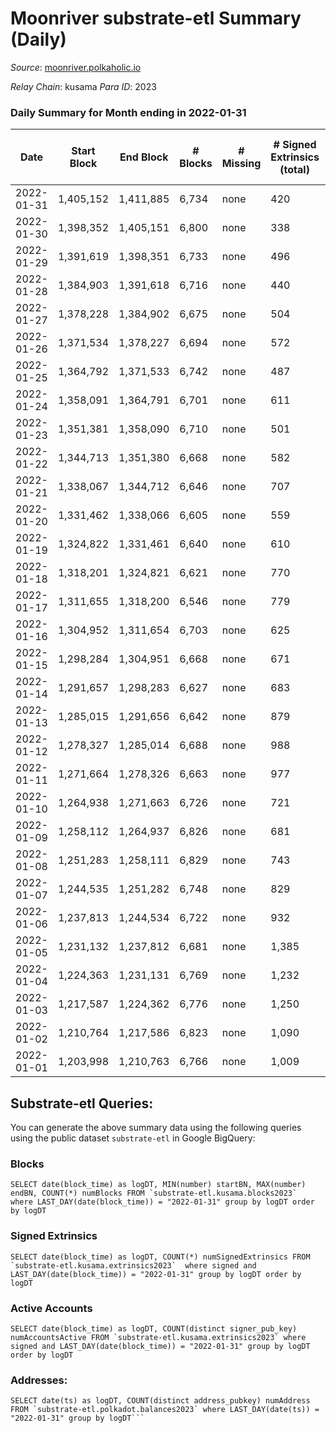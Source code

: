 # Moonriver substrate-etl Summary (Daily)

_Source_: [moonriver.polkaholic.io](https://moonriver.polkaholic.io)

*Relay Chain*: kusama
*Para ID*: 2023



### Daily Summary for Month ending in 2022-01-31


| Date | Start Block | End Block | # Blocks | # Missing | # Signed Extrinsics (total) | # Active Accounts | # Addresses with Balances | # Events | # Transfers | # XCM Transfers In | # XCM Transfers Out |
| ---- | ----------- | --------- | -------- | --------- | --------------------------- | ----------------- | ------------------------- | -------- | ----------- | ------------------ | ------------------- |
| 2022-01-31 | 1,405,152 | 1,411,885 | 6,734 | none  | 420 | 165 | 486,033 | 657,260 | 10,941 ($22,285,794.47) | 11 ($52,818.13) |   |
| 2022-01-30 | 1,398,352 | 1,405,151 | 6,800 | none  | 338 | 139 |  | 622,008 | 10,811 ($8,117,149.61) | 11 ($30,514.55) |   |
| 2022-01-29 | 1,391,619 | 1,398,351 | 6,733 | none  | 496 | 150 |  | 701,259 | 13,981 ($9,956,594.71) | 20 ($24,619.18) |   |
| 2022-01-28 | 1,384,903 | 1,391,618 | 6,716 | none  | 440 | 165 |  | 711,997 | 12,704 ($13,205,174.04) | 16 ($188,480.11) |   |
| 2022-01-27 | 1,378,228 | 1,384,902 | 6,675 | none  | 504 | 173 |  | 750,169 | 13,000 ($10,654,939.04) | 29 ($45,643.98) |   |
| 2022-01-26 | 1,371,534 | 1,378,227 | 6,694 | none  | 572 | 192 |  | 782,593 | 13,614 ($20,174,908.86) | 26 ($86,318.87) |   |
| 2022-01-25 | 1,364,792 | 1,371,533 | 6,742 | none  | 487 | 148 |  | 677,500 | 11,770 ($14,158,717.92) | 59 ($125,601.90) |   |
| 2022-01-24 | 1,358,091 | 1,364,791 | 6,701 | none  | 611 | 210 |  | 829,776 | 14,469 ($21,166,460.65) | 44 ($142,948.25) |   |
| 2022-01-23 | 1,351,381 | 1,358,090 | 6,710 | none  | 501 | 169 |  | 699,987 | 11,953 ($11,548,521.65) | 38 ($110,903.64) |   |
| 2022-01-22 | 1,344,713 | 1,351,380 | 6,668 | none  | 582 | 181 |  | 864,586 | 15,238 ($18,173,175.17) | 50 ($172,531.79) |   |
| 2022-01-21 | 1,338,067 | 1,344,712 | 6,646 | none  | 707 | 232 |  | 889,097 | 16,000 ($23,514,701.29) | 92 ($1,314,782.03) |   |
| 2022-01-20 | 1,331,462 | 1,338,066 | 6,605 | none  | 559 | 212 |  | 836,175 | 13,751 ($17,373,826.83) | 132 ($695,524.05) |   |
| 2022-01-19 | 1,324,822 | 1,331,461 | 6,640 | none  | 610 | 209 |  | 830,502 | 14,153 ($15,626,236.00) | 38 ($83,093.39) |   |
| 2022-01-18 | 1,318,201 | 1,324,821 | 6,621 | none  | 770 | 266 |  | 900,133 | 17,575 ($24,238,038.33) | 36 ($41,264.72) |   |
| 2022-01-17 | 1,311,655 | 1,318,200 | 6,546 | none  | 779 | 259 |  | 942,341 | 22,037 ($25,863,263.02) | 44 ($38,820.69) |   |
| 2022-01-16 | 1,304,952 | 1,311,654 | 6,703 | none  | 625 | 202 |  | 891,440 | 17,753 ($22,385,171.11) | 57 ($651,227.46) |   |
| 2022-01-15 | 1,298,284 | 1,304,951 | 6,668 | none  | 671 | 235 |  | 829,951 | 18,602 ($25,176,539.22) | 130 ($525,494.95) |   |
| 2022-01-14 | 1,291,657 | 1,298,283 | 6,627 | none  | 683 | 224 |  | 877,344 | 17,989 ($20,973,184.03) | 53 ($23,574.52) |   |
| 2022-01-13 | 1,285,015 | 1,291,656 | 6,642 | none  | 879 | 278 |  | 1,022,339 | 27,905 ($29,199,992.90) | 1  |   |
| 2022-01-12 | 1,278,327 | 1,285,014 | 6,688 | none  | 988 | 311 |  | 1,002,679 | 29,759 ($26,664,121.17) |   |   |
| 2022-01-11 | 1,271,664 | 1,278,326 | 6,663 | none  | 977 | 368 |  | 1,070,892 | 28,240 ($35,323,726.96) |   |   |
| 2022-01-10 | 1,264,938 | 1,271,663 | 6,726 | none  | 721 | 291 |  | 972,953 | 24,897 ($28,068,603.09) |   |   |
| 2022-01-09 | 1,258,112 | 1,264,937 | 6,826 | none  | 681 | 225 |  | 877,560 | 24,713 ($16,362,075.62) |   |   |
| 2022-01-08 | 1,251,283 | 1,258,111 | 6,829 | none  | 743 | 225 |  | 859,990 | 18,090 ($29,561,790.98) |   |   |
| 2022-01-07 | 1,244,535 | 1,251,282 | 6,748 | none  | 829 | 258 |  | 879,864 | 15,082 ($35,264,068.10) |   |   |
| 2022-01-06 | 1,237,813 | 1,244,534 | 6,722 | none  | 932 | 250 |  | 845,483 | 16,024 ($33,503,442.16) |   |   |
| 2022-01-05 | 1,231,132 | 1,237,812 | 6,681 | none  | 1,385 | 369 |  | 1,094,443 | 23,111 ($60,581,465.16) |   |   |
| 2022-01-04 | 1,224,363 | 1,231,131 | 6,769 | none  | 1,232 | 288 |  | 889,929 | 17,382 ($30,047,098.00) |   |   |
| 2022-01-03 | 1,217,587 | 1,224,362 | 6,776 | none  | 1,250 | 336 |  | 827,575 | 14,781 ($22,315,839.32) |   |   |
| 2022-01-02 | 1,210,764 | 1,217,586 | 6,823 | none  | 1,090 | 314 |  | 850,520 | 16,170 ($28,656,836.54) |   |   |
| 2022-01-01 | 1,203,998 | 1,210,763 | 6,766 | none  | 1,009 | 208 |  | 827,382 | 15,443 ($20,720,563.41) |   |   |

## Substrate-etl Queries:
You can generate the above summary data using the following queries using the public dataset `substrate-etl` in Google BigQuery:


### Blocks
```
SELECT date(block_time) as logDT, MIN(number) startBN, MAX(number) endBN, COUNT(*) numBlocks FROM `substrate-etl.kusama.blocks2023`  where LAST_DAY(date(block_time)) = "2022-01-31" group by logDT order by logDT
```


### Signed Extrinsics
```
SELECT date(block_time) as logDT, COUNT(*) numSignedExtrinsics FROM `substrate-etl.kusama.extrinsics2023`  where signed and LAST_DAY(date(block_time)) = "2022-01-31" group by logDT order by logDT
```


### Active Accounts
```
SELECT date(block_time) as logDT, COUNT(distinct signer_pub_key) numAccountsActive FROM `substrate-etl.kusama.extrinsics2023` where signed and LAST_DAY(date(block_time)) = "2022-01-31" group by logDT order by logDT
```


### Addresses:
```
SELECT date(ts) as logDT, COUNT(distinct address_pubkey) numAddress FROM `substrate-etl.polkadot.balances2023` where LAST_DAY(date(ts)) = "2022-01-31" group by logDT```


